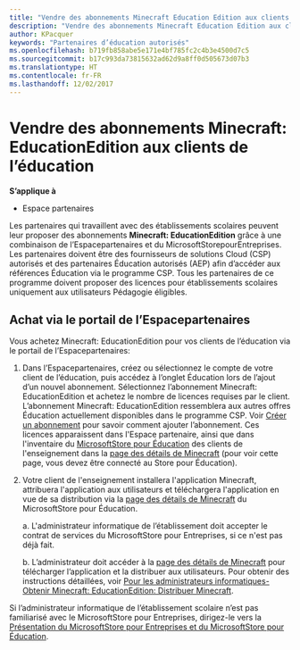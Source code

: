 ```yaml
---
title: "Vendre des abonnements Minecraft Education Edition aux clients de l’éducation"
description: "Vendre des abonnements Minecraft Education Edition aux clients de l’éducation"
author: KPacquer
keywords: "Partenaires d’éducation autorisés"
ms.openlocfilehash: b719fb858abe5e171e4bf785fc2c4b3e4500d7c5
ms.sourcegitcommit: b17c993da73815632ad62d9a8ff0d505673d07b3
ms.translationtype: HT
ms.contentlocale: fr-FR
ms.lasthandoff: 12/02/2017
---
```

# <a name="sell-minecraft-education-edition-subscriptions-to-education-customers"></a>Vendre des abonnements Minecraft: EducationEdition aux clients de l’éducation

**S’applique à**

-  Espace partenaires

Les partenaires qui travaillent avec des établissements scolaires peuvent leur proposer des abonnements **Minecraft: EducationEdition** grâce à une combinaison de l’Espacepartenaires et du MicrosoftStorepourEntreprises.  Les partenaires doivent être des fournisseurs de solutions Cloud (CSP) autorisés et des partenaires Éducation autorisés (AEP) afin d’accéder aux références Éducation via le programme CSP.  Tous les partenaires de ce programme doivent proposer des licences pour établissements scolaires uniquement aux utilisateurs Pédagogie éligibles. 

## <a name="purchase-through-partner-center-portal"></a>Achat via le portail de l’Espacepartenaires 
Vous achetez Minecraft: EducationEdition pour vos clients de l’éducation via le portail de l’Espacepartenaires: 

  1.  Dans l’Espacepartenaires, créez ou sélectionnez le compte de votre client de l’éducation, puis accédez à l’onglet Éducation lors de l’ajout d’un nouvel abonnement.  Sélectionnez l’abonnement Minecraft: EducationEdition et achetez le nombre de licences requises par le client. L’abonnement Minecraft: EducationEdition ressemblera aux autres offres Éducation actuellement disponibles dans le programme CSP. Voir [Créer un abonnement](create-a-new-subscription.md) pour savoir comment ajouter l’abonnement. Ces licences apparaissent dans l'Espace partenaire, ainsi que dans l'inventaire du [MicrosoftStore pour Éducation](https://educationstore.microsoft.com/en-us/store) des clients de l'enseignement dans la [page des détails de Minecraft](https://educationstore.microsoft.com/en-us/store/details/minecraft-education-edition/9nblggh4r2r6) (pour voir cette page, vous devez être connecté au Store pour Éducation). 

  2.  Votre client de l'enseignement installera l'application Minecraft, attribuera l'application aux utilisateurs et téléchargera l'application en vue de sa distribution via la [page des détails de Minecraft](https://educationstore.microsoft.com/en-us/store/details/minecraft-education-edition/9nblggh4r2r6) du MicrosoftStore pour Éducation. 

      a. L'administrateur informatique de l’établissement doit accepter le contrat de services du MicrosoftStore pour Entreprises, si ce n'est pas déjà fait. 

      b. L’administrateur doit accéder à la [page des détails de Minecraft](https://educationstore.microsoft.com/en-us/store/details/minecraft-education-edition/9nblggh4r2r6) pour télécharger l’application et la distribuer aux utilisateurs. Pour obtenir des instructions détaillées, voir [Pour les administrateurs informatiques-Obtenir Minecraft: EducationEdition: Distribuer Minecraft](https://docs.microsoft.com/education/windows/school-get-minecraft#distribute-minecraft).
    
  Si l’administrateur informatique de l’établissement scolaire n’est pas familiarisé avec le MicrosoftStore pour Entreprises, dirigez-le vers la [Présentation du MicrosoftStore pour Entreprises et du MicrosoftStore pour Éducation](https://docs.microsoft.com/microsoft-store/windows-store-for-business-overview). 

<!-- ## Purchase through Partner Center API 

To help your education customers buy and deploy Minecraft: Education Edition through the Partner Center API:
  
  1.  See [Create an order](https://msdn.microsoft.com/library/partnercenter/mt634667.aspx(d=robot)) to learn how to use the Partner Center API to buy the desired number of licenses of Minecraft: Education Edition subscription.  Be sure to use the following Offer ID:  
     
      "OfferId": "EE10CBD2-7A12-45DE-BE11-0C2C7C6EEEB1"
     
      See [Get a list of subscriptions by ID](https://msdn.microsoft.com/library/partnercenter/mt683489.aspx) to learn how to see these licenses.  Note that these will also appear in the education customer’s [Microsoft Store for Business](https://www.microsoft.com/business-store) inventory under the [Minecraft details page](https://businessstore.microsoft.com/en-us/app-detail/9NBLGGH4R2R6/0016/00000000000000000000000000000000/online) (you must be logged into Store for Business to see this page).    

  2. Direct your education customer to distribute Minecraft through the Microsoft Store for Business [Minecraft details page](https://businessstore.microsoft.com/en-us/app-detail/9NBLGGH4R2R6/0016/00000000000000000000000000000000/online). Through Microsoft Store for Business, they can install the app, assign the app to others, and download the app to distribute. (Currently, Partner Center doesn't support these tasks.) 

     a. The school’s IT admin accepts the Microsoft Store for Business services agreement if they haven’t already.
    
     b. The admin goes to the Minecraft details page to download the app and distribute the app to users. For detailed instructions, see [For IT administrators - get Minecraft: Education Edition: Distribute Minecraft](https://docs.microsoft.com/education/windows/school-get-minecraft#distribute-minecraft). 

  If the school’s IT admin is not familiar with Microsoft Store for Business, direct them to [Microsoft Store for Business overview](https://docs.microsoft.com/microsoft-store/windows-store-for-business-overview). 

-->